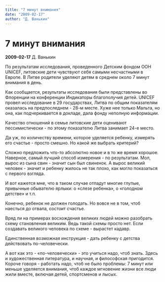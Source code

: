 ```yaml
---
title: "7 минут внимания"
date: "2009-02-17"
author: "Д. Ванькин"
---
```


# 7 минут внимания

**2009-02-17** Д. Ванькин

По результатам исследования, проведенного Детским фондом ООН UNICEF, литовские дети чувствуют себя самыми несчастными в Европе. В Литве родители уделяют детям в среднем около 7 минут внимания в день.

Как сообщается, результаты исследования были представлены во Флоренции на конференции Индикаторы благополучия детей. UNICEF провел исследование в 29 государствах, Литва по общим показателям оказалась на предпоследнем - 28-м месте. Хуже нее только Мальта, но она, как подчеркивается в докладе, дала фонду неполную информации.

Качество отношений в семье литовские дети оценивают пессимистически - по этому показателю Литва занимает 24-е место.

Да уж, по количеству времени, которое уделяется ребенку, измерять его счастье - просто смешно. Но какой же выбрать критерий?

Сложно предложить что-то абсолютно новое и в то же время хорошое. Наверное, самый лучший способ измерения - по результатам. Мол, вырос из сына свин - значит сын был свиненок. А вырос великий человек - значит и ребенку жилось не так плохо, как могло показаться с первого взгляда.

И вот кажется мне, что в таком случае отпадут многие глупые, привычные обывателю ярлыки: о «слезе ребенка», о «голодном детстве» и т.п.

Конечно, ребенок не должен голодать. Но вовсе не в том, чтоб наесться до отвала, состоит счастье.

Вряд ли на примерах восхождения великих людей можно разобрать схему становления великим. Ведь такой схемы просто нет. Если создавать великого человека по схеме - вырастет кадавр.

Единственная возможная инструкция - дать ребенку с детства действовать по-человечески.

А вот как это - «по-человечески» - это учиться надо, чтоб знать. Здесь и художественная литература, и научная, и философская пригодится. Короче говоря - работать надо, чтоб не было проблемы: 7 минут или меньше уделяется внимания, чтоб каждое мгновение жизни все люди жили вместе, включая детей, спортсменов и лысых.